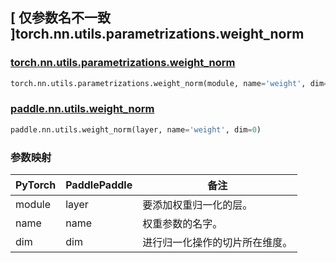 
## [ 仅参数名不一致 ]torch.nn.utils.parametrizations.weight_norm

### [torch.nn.utils.parametrizations.weight_norm](https://pytorch.org/docs/stable/generated/torch.nn.utils.parametrizations.weight_norm.html)

```python
torch.nn.utils.parametrizations.weight_norm(module, name='weight', dim=0)
```

### [paddle.nn.utils.weight_norm](https://www.paddlepaddle.org.cn/documentation/docs/zh/develop/api/paddle/nn/utils/weight_norm_cn.html#weight-norm)

```python
paddle.nn.utils.weight_norm(layer, name='weight', dim=0)
```

### 参数映射

| PyTorch       | PaddlePaddle | 备注                                                   |
| ------------- | ------------ | ------------------------------------------------------ |
| module  | layer | 要添加权重归一化的层。|
| name | name| 权重参数的名字。|
| dim     | dim| 进行归一化操作的切片所在维度。|
